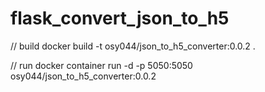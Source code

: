 # flask_convert_json_to_h5

// build
docker build -t osy044/json_to_h5_converter:0.0.2 .

// run
docker container run -d -p 5050:5050 osy044/json_to_h5_converter:0.0.2